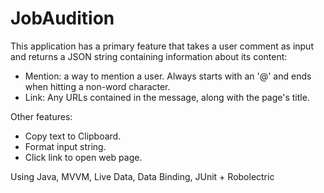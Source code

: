 # JobAudition

This application has a primary feature that takes a user comment as input and returns a JSON string containing information about its content:
- Mention: a way to mention a user. Always starts with an '@' and ends when hitting a non-word character.
- Link: Any URLs contained in the message, along with the page's title.

Other features:
- Copy text to Clipboard.
- Format input string.
- Click link to open web page.

Using Java, MVVM, Live Data, Data Binding, JUnit + Robolectric
